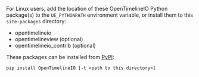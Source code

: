For Linux users, add the location of these OpenTimelineIO Python package(s)
to the `UE_PYTHONPATH` environment variable, or install them to this
`site-packages` directory:

- opentimelineio
- opentimelineview (optional)
- opentimelineio_contrib (optional)

These packages can be installed from
[PyPI](https://pypi.org/project/OpenTimelineIO/):

`pip install OpenTimelineIO [-t <path to this directory>]`
